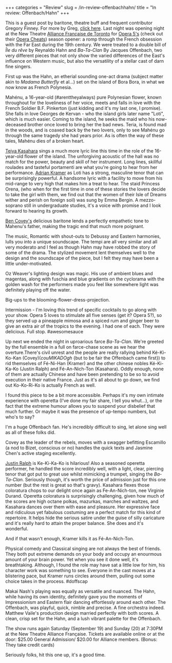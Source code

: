+++
categories = "Review"
slug = /in-review-offenbachhahn/
title = "In review: Offenbach/Hahn"
+++

This is a guest post by baritone, theatre buff and frequent contributor Gregory Finney. For more by Greg, [click here](http://schmopera.com/author/greg/). Last night was opening night at the New Theatre [Alliance Française de Toronto](http://www.alliance-francaise.ca/) for [Opera 5's](http://www.operafive.com/) (check out their [Opera Cheats](http://www.operafive.com/media/)) season opener: a romp through the French obsession with the Far East during the 19th century. We were treated to a double bill of _Île du rêve_ by Reynaldo Hahn and _Ba-Ta-Clan_ By Jacques Offenbach, two very different pieces that not only show the varied differences of the East's influence on Western music, but also the versatility of a stellar cast of darn fine singers.

First up was the Hahn, an etherial sounding one-act drama (subject matter akin to _Madama Butterfly_ et al...) set on the island of Bora Bora, in what we now know as French Polynesia.

Mahénu, a 16-year-old (#arenttheyalways) pure Polynesian flower, known throughout for the loveliness of her voice, meets and falls in love with the French Soldier B.F. Pinkerton (just kidding and it's my last one, I promise). She falls in love Georges de Kervan - who the island girls later name "Loti", which is much easier. Coming to the island, he seeks the maid who his now-deceased brother once loved to bring her the bad news. Teria, is found mad in the woods, and is coaxed back by the two lovers, only to see Mahénu go through the same tragedy she had years prior. As is often the way of these tales, Mahénu dies of a broken heart.

[Teiya Kasahara](http://www.teiyakasahara.com/teiyakasahara/welcome.html)</span> sings a much more lyric line this time in the role of the 16-year-old flower of the island. The unforgiving acoustic of the hall was no match for the power, beauty and skill of her instrument. Long lines, skillful roulades and tasteful portamenti are what you're going to hear from her performance. [Adrian Kramer](https://twitter.com/aitkramer) as Loti has a strong, masculine tenor that can be surprisingly powerful. A handsome lyric with a facility to move from his mid-range to very high that makes him a treat to hear. The staid Princess Orena, (who when for the first time in one of these stories the lovers decide to take the girl with them, we find out that the women of their Isle of Dreams wither and perish on foreign soil) was sung by Emma Bergin. A mezzo-soprano still in undergraduate studies, it's a voice with promise and I look forward to hearing its growth.

[Ben Covey's](http://www.domoneyartists.com/Baritone/Covey_Bio/covey_bio.html) delicious baritone lends a perfectly empathetic tone to Mahenu's father, making the tragic end that much more poignant.

The music, Romantic with shout-outs to Debussy and Eastern harmonies, lulls you into a unique soundscape. The tempi are all very similar and all very moderato and I feel as though Hahn may have robbed the story of some of the drama. The stylized movement lent themselves well to the design and the soundscape of the piece, but I felt they may have been a little under-motivated.

Oz Weaver's lighting design was magic. His use of ambient blues and magentas, along with fuschia and blue gradients on the cyclorama with the golden wash for the performers made you feel like somewhere light was definitely playing off the water.

Big-ups to the blooming-flower-dress-projection.

Intermission - I'm loving this trend of specific cocktails to go along with your show. Opera 5 loves to stimulate all five senses (get it? Opera 5?), so they served up a pineapple mimosa and a spiced rum and ginger beer to give an extra air of the tropics to the evening. I had one of each. They were delicious. Full stop. #awesomesauce

Up next we ended the night in uproarious farce _Ba-Ta-Clan._ We're greeted by the full ensemble in a full on farce-chase scene as we hear the overture.There's civil unrest and the people are really rallying behind Ké-Ki-Ko-Kan (Covey)(*couMIKADOgh* {but to be fair the Offenbach came first}) to rid themselves of Fé-Ni-Han (Kramer) and the other chinese nobles Ké-Ki-Ka-Ko (Justin Ralph) and Fé-An-Nich-Ton (Kasahara). Oddly enough, none of them are actually Chinese and have been pretending to be so to avoid execution in their native France. Just as it's all about to go down, we find out Ko-Ko-Ri-Ko is actually French as well.

I found this piece to be a bit more accessible. Perhaps it's my own intimate experience with operetta (I've done my fair share, I tell you whut...), or the fact that the extreme humour allows you to suspend your disbelief that much further. Or maybe it was the presence of up-tempo numbers, but who's to say?

I'm a huge Offenbach fan. He's incredibly difficult to sing, let alone sing well as all of these folks did.

Covey as the leader of the rebels, moves with a swagger befitting Escamillo (a nod to Bizet, conscious or no) handles the quick texts and Jasmine Chen's active staging excellently.

[Justin Ralph](http://justinralph.com/) is Ke-Ki-Ka-Ko is hilarious! Also a seasoned operetta performer, he handled the score incredibly well, with a light, clear, piercing tenor that got put to great use whilst mimicking a trumpet, singing the _Ba-Ta-Clan._ Seriously though, it's worth the price of admission just for this one number (but the rest is great so that's gravy). Kasahara flexes those coloratura chops to our delight once again as Fe-An-Nich-ton, nee Virginie Durand. Operetta coloratura is surprisingly challenging, given how much of the scores are high octane polkas, mazurkas, marches and waltzes, and Kasahara dances over them with ease and pleasure. Her expressive face and ridiculous yet fabulous costuming are a perfect match for this kind of repertoire. It helps hide the serious satire under the guise of silly caricature and it's really hard to attain the proper balance. She does and it's wonderful.

And if that wasn't enough, Kramer kills it as Fé-An-Nich-Ton.

Physical comedy and Classical singing are not always the best of friends. They both put extreme demands on your body and occupy an enourmous amount of your brain power. Yet when you see it done well, it's breathtaking. Although, I found the role may have sat a little low for him, his character work was something to see. Everyone in the cast moves at a blistering pace, but Kramer runs circles around them, pulling out some choice takes in the process. #doffscap

Makai Nash's playing was equally as versatile and nuanced. The Hahn, while having its own identity, definitely gave you the moments of Impressionism and Eastern flair dancing effortlessly around each other. The Offenbach, was playful, quick, nimble and precise. A fine orchestra indeed. Matthew Vaile's production design married perfectly with both scores. A clean, crisp set for the Hahn, and a lush vibrant palette for the Offenbach.

The show runs again Saturday (September 19) and Sunday (20) at 7:30PM at the New Theatre Alliance Française. Tickets are available online or at the door: $25.00 General Admission/ $20.00 for Alliance members. (Bonus: They take credit cards)

Seriously folks, hit this one up, it's a good time.
